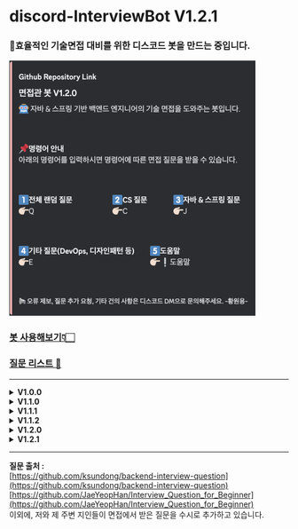 # discord-InterviewBot V1.2.1
### 🤖효율적인 기술면접 대비를 위한 디스코드 봇을 만드는 중입니다.

<img src="/img/v1.2.0.png"  width="444" height="460"/> <br>

### [봇 사용해보기👇🏻](https://discord.com/api/oauth2/authorize?client_id=1075652244936069232&permissions=8&scope=bot) <br>

### [질문 리스트 💼](https://github.com/wonyongg/discord-interviewbot/blob/main/src/main/resources/interview_questions.txt) <br>

***
<details>
<summary><strong>V1.0.0</strong></summary>

## 설명
<img src="/img/v1.0.0.png"  width="600" height="315"/> <br>

* InterviewBot 클래스에서 모든 기능 수행
* 질문 목록은 interview_question.txt에 저장
* '!도움말' 명령어를 통해 사용법을 응답받을 수 있음
* '!q' 명령어를 통해 랜덤으로 인터뷰 질문을 받을 수 있음
* 현재 저장된 질문은 총 122개
<br><br>

## 개선해야 할 사항
* 질문 데이터를 RDBMS으로 이전
* 임베드 기능 추가
* 객체 지향적으로 설계하기 위해 기능 분할 리팩토링
* 배포 자동화
</details>

<details>
<summary><strong>V1.1.0</strong></summary>

## 설명
<img src="/img/v1.1.0.png"  width="554" height="537"/> <br>

* 임베드 기능 추가
* '!도움말' 명령어를 통해 사용법을 응답받을 수 있음
* '!q' 명령어 -> 'q'로 변경
  <br><br>

## 추후 업데이트 예정
* AWS를 이용한 배포
* 세부 항목 별 랜덤 질문 기능 추가
</details>

<details>
<summary><strong>V1.1.1</strong></summary>

## 수정 사항
* http://www.google.com/을 접속할 때 일어나는 일에 대해 OSI 7계층과 연관지어 설명해보세요.
* 현재 로직에서는 질문 데이터를 콜론(:)을 기준으로 나눠 배열 요소에 담고 있음.
* http://에서 콜론 삽입으로 인해 질문을 정상적으로 불러오지 못하여 http:// 삭제 처리
* www.google.com을 접속할 때 일어나는 일에 대해 OSI 7계층과 연관지어 설명해보세요.로 변경함.
</details>

<details>
<summary><strong>V1.1.2</strong></summary>

## 수정 사항
* 도움말 문구 수정
* '!q'를 통해~ -> 'q'를 입력하여~
</details>

<details>
<summary><strong>V1.2.0</strong></summary>

## 수정 사항
* 도움말 문구 수정
* Embed 문구 수정
* 일부 질문 내용 수정
* 명령어 C, J, E를 활용한 세부 카테고리 별 질문 기능 추가 
* 코드 리팩토링
</details>

<details>
<summary><strong>V1.2.1</strong></summary>

## 수정 사항
* 일부 질문 수정 및 새 질문 추가
* 현재 저장된 질문은 총 128개
</details>

***
<strong>질문 출처 :</strong><br>
[https://github.com/ksundong/backend-interview-question](https://github.com/ksundong/backend-interview-question)<br>
[https://github.com/JaeYeopHan/Interview_Question_for_Beginner](https://github.com/JaeYeopHan/Interview_Question_for_Beginner)<br>
이외에, 저와 제 주변 지인들이 면접에서 받은 질문을 수시로 추가하고 있습니다.